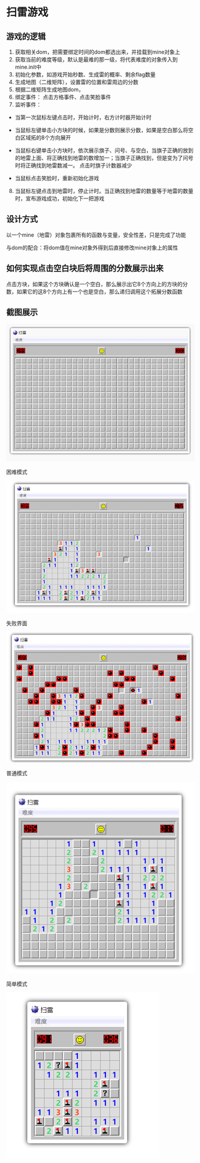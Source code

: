# 扫雷游戏

## 游戏的逻辑

1. 获取相关dom，把需要绑定时间的dom都选出来，并挂载到mine对象上
2. 获取当前的难度等级，默认是最难的那一级，将代表难度的对象传入到mine.init中
3. 初始化参数，如游戏开始秒数、生成雷的概率、剩余flag数量
4. 生成地图（二维矩阵），设置雷的位置和雷周边的分数
5. 根据二维矩阵生成地图dom，
6. 绑定事件： 点击方格事件、点击笑脸事件
7. 监听事件：
   
 - 当第一次鼠标左键点击时，开始计时，右方计时器开始计时

 - 当鼠标左键单击小方块的时候，如果是分数则展示分数，如果是空白那么将空白区域拓的8个方向展开

 - 当鼠标右键单击小方块时，依次展示旗子、问号、与空白，当旗子正确的放到的地雷上面、将正确找到地雷的数增加一；当旗子正确找到，但是变为了问号时将正确找到地雷数减一。 点击时旗子计数器减少

 - 当鼠标点击笑脸时，重新初始化游戏

8. 当鼠标左键点击到地雷时，停止计时。当正确找到地雷的数量等于地雷的数量时，宣布游戏成功，初始化下一把游戏

## 设计方式

以一个mine（地雷）对象包裹所有的函数与变量，安全性差，只是完成了功能

与dom的配合：将dom值在mine对象外得到后直接修改mine对象上的属性

## 如何实现点击空白块后将周围的分数展示出来
点击方块，如果这个方块确认是一个空白，那么展示出它8个方向上的方块的分数，如果它的这8个方向上有一个也是空白，那么递归调用这个拓展分数函数

## 截图展示

![](demo.gif)

困难模式

![](img/ps-2.png)

失败界面

![](img/ps-fail.png)

普通模式

![](img/ps-middle.png)


简单模式

![](img/ps-easy.png)